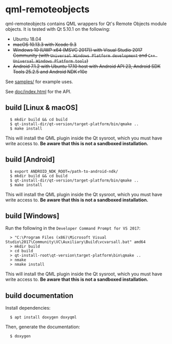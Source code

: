 qml-remoteobjects
=================

qml-remoteobjects contains QML wrappers for Qt's Remote Objects module objects. It is tested with Qt 5.10.1 on the
following:

- Ubuntu 18.04
- ~~macOS 10.13.3 with Xcode 9.3~~
- ~~Windows 10 (UWP x64 (MSVC 2017)) with Visual Studio 2017 Community (with `Universal Windows Platform development` and `C++ Universal Windows Platform tools`)~~
- ~~Android 7.1.2 with Ubuntu 17.10 host with Android API 23, Android SDK Tools 25.2.5 and Android NDK r10e~~

See [samples/](samples/) for example uses.

See [doc/index.html](doc/index.html) for the API.

build [Linux & macOS]
---------------------

```
  $ mkdir build && cd build
  $ qt-install-dir/qt-version/target-platform/bin/qmake ..
  $ make install
```

This will install the QML plugin inside the Qt sysroot, which you must have write access to. **Be aware that this is not a sandboxed installation.**

build [Android]
---------------

```
  $ export ANDROID_NDK_ROOT=/path-to-android-ndk/
  $ mkdir build && cd build
  $ qt-install-dir/qt-version/target-platform/bin/qmake ..
  $ make install
```

This will install the QML plugin inside the Qt sysroot, which you must have write access to. **Be aware that this is not a sandboxed installation.**

build [Windows]
---------------

Run the following in the `Developer Command Prompt for VS 2017`:

```
  > "C:\Program Files (x86)\Microsoft Visual Studio\2017\Community\VC\Auxiliary\Build\vcvarsall.bat" amd64
  > mkdir build
  > cd build
  > qt-install-root\qt-version\target-platform\bin\qmake ..
  > nmake
  > nmake install
```

This will install the QML plugin inside the Qt sysroot, which you must have write access to. **Be aware that this is not a sandboxed installation.**

build documentation
-------------------

Install dependencies:
```
  $ apt install doxygen doxyqml
```

Then, generate the documentation:
```
  $ doxygen
```
